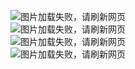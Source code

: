 ![图片加载失败，请刷新网页](https://github.com/esu-tg/tg-poster/releases/latest/download/page-1.png) <br>
![图片加载失败，请刷新网页](https://github.com/esu-tg/tg-poster/releases/latest/download/page-2.png) <br>
![图片加载失败，请刷新网页](https://github.com/esu-tg/tg-poster/releases/latest/download/page-3.png) <br>
![图片加载失败，请刷新网页](https://github.com/esu-tg/tg-poster/releases/latest/download/page-4.png) <br>
